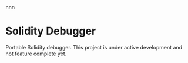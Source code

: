 nnn
# Solidity Debugger

Portable Solidity debugger. This project is under active development and not feature complete yet.
